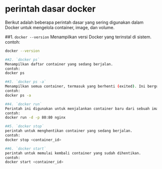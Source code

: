 # perintah dasar docker
Berikut adalah beberapa perintah dasar yang sering digunakan dalam Docker untuk mengelola container, image, dan volume.

##1. `docker --version`
Menampilkan versi Docker yang terinstal di sistem.
contoh:
```bash
docker --version

##2. `docker ps`
Menampilkan daftar container yang sedang berjalan.
contoh:
docker ps

##3. `docker ps -a`
Menampilkan semua container, termasuk yang berhenti (exited). Ini berguna untuk memeriksa container yang sudah tidak aktif.
contoh:
docker ps -a

##4. `docker run`
Perintah ini digunakan untuk menjalankan container baru dari sebuah image.
contoh:
docker run -d -p 80:80 nginx

##5. `docker stop`
perintah untuk menghentikan container yang sedang berjalan.
contoh:
docker stop <container_id>

##6. `docker start`
perintah untuk memulai kembali container yang sudah dihentikan.
contoh:
docker start <container_id>




